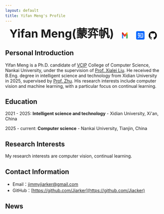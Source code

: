```yaml
---
layout: default
title: Yifan Meng's Profile
---
```


<div style="text-align: center; font-size: 36px; line-height: 36px;">
    <strong style="display: inline-block;">Yifan Meng(蒙弈帆)</strong>
    <a href="mailto:jimmyjiarker@gmail.com" target="_blank" style="display: inline-block; margin-left: 10px; vertical-align: middle;">
        <img src="images/gmail.png" alt="Email" width="30" height="30" style="vertical-align: middle;">
    </a>
    <a href="https://www.zhihu.com/people/33-10-19-7" target="_blank" style="display: inline-block; margin-left: 10px; vertical-align: middle;">
        <img src="images/zhihu.png" alt="Zhihu" width="30" height="30" style="vertical-align: middle;">
    </a>
    <a href="https://github.com/Jiarker" target="_blank" style="display: inline-block; vertical-align: middle;">
        <img src="images/github.png" alt="GitHub" width="30" height="30" style="vertical-align: middle;">
    </a>
</div>

## Personal Introduction

Yifan Meng is a Ph.D. candidate of [VCIP](https://mmcheng.net) College of Computer Science, Nankai University, under the supervision of [Prof. Xialei Liu](https://mmcheng.net/xliu/). He received the B.Eng. degree in intelligent science and technology from Xidian University in 2025, supervised by [Prof. Zhu](https://faculty.xidian.edu.cn/ZHUHAO/zh_CN/index/411063/list/index.htm). His research interests include computer vision and machine  learning, with a particular focus on continual learning.



## Education

2021 - 2025: **Intelligent science and technology** - Xidian University, Xi'an, China

2025 - current: **Computer science** - Nankai University, Tianjin, China



## Research Interests

My research interests are computer vision, continual learning.



## Contact Information

- Email：[jimmyjiarker@gmail.com](mailto:jimmyjiarker@gmail.com)
- GitHub：[https://github.com/Jiarker](https://github.com/Jiacker)



## News
